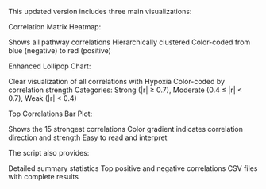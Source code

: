 This updated version includes three main visualizations:

Correlation Matrix Heatmap:

Shows all pathway correlations
Hierarchically clustered
Color-coded from blue (negative) to red (positive)


Enhanced Lollipop Chart:

Clear visualization of all correlations with Hypoxia
Color-coded by correlation strength
Categories: Strong (|r| ≥ 0.7), Moderate (0.4 ≤ |r| < 0.7), Weak (|r| < 0.4)


Top Correlations Bar Plot:

Shows the 15 strongest correlations
Color gradient indicates correlation direction and strength
Easy to read and interpret



The script also provides:

Detailed summary statistics
Top positive and negative correlations
CSV files with complete results
